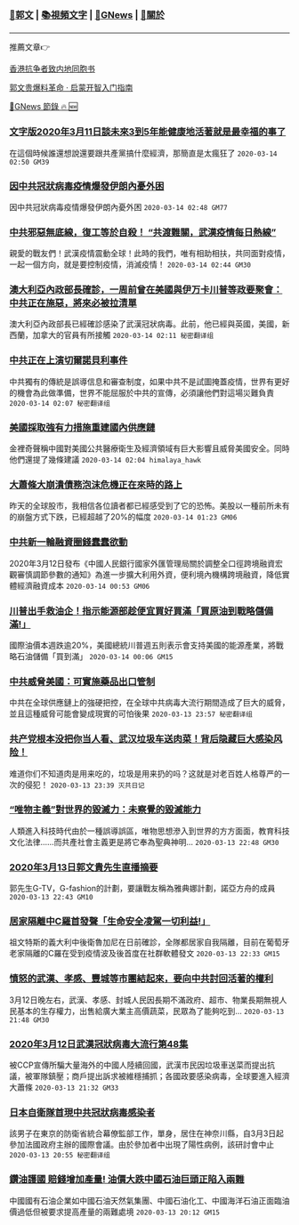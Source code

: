 ###  [:eagle:郭文](https://github.com/ourhimalayas/txt) | [:books:視頻文字](https://github.com/ourhimalayas/txt/blob/master/content/README.md) | [:newspaper:GNews](https://github.com/ourhimalayas/txt/blob/master/content/gnews/README.md) | [:pray:關於](https://github.com/ourhimalayas/home/tree/master/about)
---

推薦文章:point_right:

[香港抗争者致内地同胞书](https://github.com/ourhimalayas/news/blob/master/2019/08/a_letter_from_the_hong_kong_people.md)

[郭文贵爆料革命 · 启蒙开智入门指南](https://github.com/ourhimalayas/txt/issues/1)

[:newspaper:GNews 節錄 :fire: :new:](https://github.com/ourhimalayas/txt/blob/master/content/gnews/README.md) 



### [文字版2020年3月11日談未來3到5年能健康地活著就是最幸福的事了](/content/gnews/1/README.md)

在這個時候誰還想說還要跟共產黨搞什麼經濟，那簡直是太瘋狂了  `2020-03-14 02:50 GM39`

### [因中共冠狀病毒疫情爆發伊朗內憂外困](/content/gnews/2/README.md)

因中共冠狀病毒疫情爆發伊朗內憂外困  `2020-03-14 02:48 GM77`

### [中共邪惡無底線，復工等於自殺！ “共渡難關，武漢疫情每日熱線”](/content/gnews/3/README.md)

親愛的戰友們！武漢疫情震動全球！此時的我們，唯有相助相扶，共同面對疫情，一起一個方向，就是要控制疫情，消滅疫情！  `2020-03-14 02:44 GM30`

### [澳大利亞內政部長確診，一周前曾在美國與伊万卡川普等政要聚會：中共正在施惡，將來必被拉清單](/content/gnews/4/README.md)

澳大利亞內政部長已經確診感染了武漢冠狀病毒。此前，他已經與英國，美國，新西蘭，加拿大的官員有所接觸  `2020-03-14 02:11 秘密翻译组`

### [中共正在上演切爾諾貝利事件](/content/gnews/5/README.md)

中共獨有的傳統是誤導信息和審查制度，如果中共不是試圖掩蓋疫情，世界有更好的機會為此做準備，世界不能屈服於中共的宣傳，必須讓他們對這場災難負責  `2020-03-14 02:07 秘密翻译组`

### [美國採取強有力措施重建國內供應鏈](/content/gnews/6/README.md)

金裡奇聲稱中國對美國公共醫療衛生及經濟領域有巨大影響且威脅美國安全。同時他們還提了幾條建議  `2020-03-14 02:04 himalaya_hawk`

### [大蕭條大崩潰債務泡沫危機正在來時的路上](/content/gnews/7/README.md)

昨天的全球股市，我相信各位讀者都已經感受到了它的恐怖。美股以一種前所未有的崩盤方式下跌，已經超越了20%的幅度  `2020-03-14 01:23 GM06`

### [中共新一輪融資圈錢蠢蠢欲動](/content/gnews/8/README.md)

2020年3月12日發布《中國人民銀行國家外匯管理局關於調整全口徑跨境融資宏觀審慎調節參數的通知》為進一步擴大利用外資，便利境內機構跨境融資，降低實體經濟融資成本  `2020-03-14 00:53 GM06`

### [川普出手救油企！指示能源部趁便宜買好買滿「買原油到戰略儲備滿!」](/content/gnews/9/README.md)

國際油價本週跌逾20%，美國總統川普週五則表示會支持美國的能源產業，將戰略石油儲備「買到滿」  `2020-03-14 00:06 GM15`

### [中共威脅美國：可實施藥品出口管制](/content/gnews/10/README.md)

中共在全球供應鏈上的強硬把控，在全球中共病毒大流行期間造成了巨大的威脅，並且這種威脅可能會變成現實的可怕後果  `2020-03-13 23:57 秘密翻译组`

### [共产党根本没把你当人看、武汉垃圾车送肉菜！背后隐藏巨大感染风险！](/content/gnews/11/README.md)

难道你们不知道肉是用来吃的，垃圾是用来扔的吗？这就是对老百姓人格尊严的一次的侵犯！  `2020-03-13 23:39 灭共日记`

### [“唯物主義”對世界的毀滅力：未察覺的毀滅能力](/content/gnews/12/README.md)

人類進入科技時代由於一種誤導誤區，唯物思想滲入到世界的方方面面，教育科技文化法律……而共產社會主義更是將它奉為聖典神明...  `2020-03-13 22:48 GM30`

### [2020年3月13日郭文貴先生直播摘要](/content/gnews/13/README.md)

郭先生G-TV，G-fashion的計劃，要讓戰友稱為雅典娜計劃，諾亞方舟的成員  `2020-03-13 22:43 GM10`

### [居家隔離中C羅首發聲「生命安全凌駕一切利益!」](/content/gnews/14/README.md)

祖文特斯的義大利中後衛魯加尼在日前確診，全隊都居家自我隔離，目前在葡萄牙老家隔離的C羅在受到疫情波及後首度在社群軟體發文  `2020-03-13 22:33 GM15`

### [憤怒的武漢、孝感、豐城等市團結起來，要向中共討回活著的權利](/content/gnews/15/README.md)

3月12日晚左右，武漢、孝感、封城人民因長期不滿政府、超市、物業長期無視人民基本的生存權力，出售給廣大業主高價蔬菜，民眾為了能夠吃到...  `2020-03-13 21:48 GM30`

### [2020年3月12日武漢冠狀病毒大流行第48集](/content/gnews/16/README.md)

被CCP宣傳所騙大量海外的中國人陸續回國，武漢市民因垃圾車送菜而提出抗議，被軍隊鎮壓；商戶提出訴求被維穩捕抓；各國政要感染病毒，全球要進入經濟大蕭條  `2020-03-13 21:32 GM33`

### [日本自衛隊首現中共冠狀病毒感染者](/content/gnews/17/README.md)

該男子在東京的防衛省統合幕僚監部工作，單身，居住在神奈川縣，自3月3日起參加法國政府主辦的國際會議。由於參加者中出現了陽性病例，該研討會中止  `2020-03-13 20:55 秘密翻译组`

### [鑽油護國 賠錢增加產量! 油價大跌中國石油巨頭正陷入兩難](/content/gnews/18/README.md)

中國國有石油企業如中國石油天然氣集團、中國石油化工、中國海洋石油正面臨油價過低但被要求提高產量的兩難處境  `2020-03-13 20:12 GM15`


